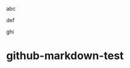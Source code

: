 <script type="application/ld+json">
{
  "@context": "http://schema.org/",
  "@type": "CreativeWork",
  "dateCreated": "2016-05-09T06:00+08:00"
}
</script>

abc

<p xmlns="http://www.w3.org/1999/xhtml"><![CDATA[
aaaaaaa
]]></p>

def

ghi

# github-markdown-test
